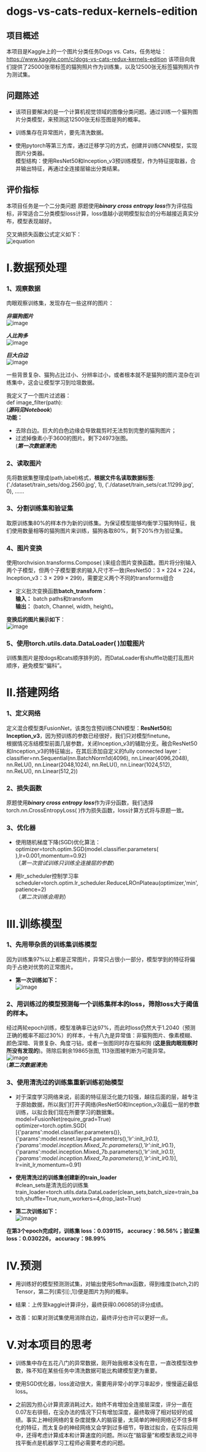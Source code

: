 # dogs-vs-cats-redux-kernels-edition

## 项目概述  

本项目是Kaggle上的一个图片分类任务Dogs vs. Cats，任务地址：https://www.kaggle.com/c/dogs-vs-cats-redux-kernels-edition
该项目向我们提供了25000张带标签的猫狗照片作为训练集，以及12500张无标签猫狗照片作为测试集。  

## 问题陈述 

- 该项目要解决的是一个计算机视觉领域的图像分类问题。通过训练一个猫狗图片分类模型，来预测这12500张无标签图是狗的概率。  

- 训练集存在异常图片，要先清洗数据。  

- 使用pytorch等第三方库，通过迁移学习的方式，创建并训练CNN模型，实现图片分类器。  
模型结构：使用ResNet50和Inception_v3预训练模型，作为特征提取器，合并输出特征，再通过全连接层输出分类结果。  

## 评价指标  

本项目任务是一个二分类问题
原题使用***binary cross entropy loss***作为评估指标，非常适合二分类模型loss计算，loss值越小说明模型拟合的分布越接近真实分布，模型表现越好。  

交叉熵损失函数公式定义如下：  
![equation](picture/equation.svg)
	
# Ⅰ.数据预处理  

### 1、观察数据  
肉眼观察训练集，发现存在一些这样的图片：  

***非猫狗图片***  
![image](picture/dog.4367.jpg)

***人比狗多***  
![image](picture/dog.6725.jpg)

***巨大白边***  
![image](picture/dog.9076.jpg)

一些背景复杂、猫狗占比过小、分辨率过小，或者根本就不是猫狗的图片混杂在训练集中，这会让模型学习到垃圾数据。  

我定义了一个图片过滤器：  
def image_filter(path):  
(***源码见Notebook***)  
**功能：**  
- 去除白边。巨大的白色边缘会导致裁剪时无法剪到完整的猫狗图片；  
- 过滤掉像素小于3600的图片。剩下24973张图。  
(***第一次数据清洗***)

### 2、读取图片  
先将数据集整理成(path,label)格式，**根据文件名读取数据标签**:  
('./dataset/train_sets/dog.2560.jpg', 1), ('./dataset/train_sets/cat.11299.jpg', 0), ……
    
### 3、分割训练集和验证集  
取原训练集80%的样本作为新的训练集。为保证模型能够均衡学习猫狗特征，我们使用数量相等的猫狗图片来训练，猫狗各取80%，剩下20%作为验证集。  
    
### 4、图片变换  
使用torchvision.transforms.Compose( )来组合图片变换函数。图片将分别输入两个子模型，但两个子模型要求的输入尺寸不一致(ResNet50：3 × 224 × 224，Inception_v3：3 × 299 × 299)，需要定义两个不同的transforms组合  

- 定义批次变换函数**batch_transform**：  
**输入：** batch paths和transform  
**输出：** (batch, Channel, width, height)。  

**变换后的图片展示如下**：  
![image](picture/samples.png)  

### 5、使用torch.utils.data.DataLoader( )加载图片  
训练集图片是按dogs和cats顺序排列的，而DataLoader有shuffle功能打乱图片顺序，避免模型“偏科”。  

# Ⅱ.搭建网络  

### 1、定义网络  
定义混合模型类FusionNet，该类包含预训练CNN模型：**ResNet50**和**Inception_v3**，因为预训练的参数已经很好，我们只对模型finetune。  
根据情况冻结模型前面几层参数，关闭Inception_v3的辅助分支。融合ResNet50和Inception_v3的特征输出，在其后添加自定义的fully connected layer：  
classifier=nn.Sequential(nn.BatchNorm1d(4096),
                                      nn.Linear(4096,2048),
                                      nn.ReLU(),
                                      nn.Linear(2048,1024),
                                      nn.ReLU(),
                                      nn.Linear(1024,512),
                                      nn.ReLU(),
                                      nn.Linear(512,2))

### 2、损失函数  
原题使用***binary cross entropy loss***作为评分函数，我们选择torch.nn.CrossEntropyLoss( )作为损失函数，loss计算方式将与原题一致。  

### 3、优化器  
- 使用随机梯度下降(SGD)优化算法：  
optimizer=torch.optim.SGD(model.classifier.parameters( ),lr=0.001,momentum=0.92)  
（*第一次尝试训练只训练全连接层的参数*）  

- 用lr_scheduler控制学习率  
scheduler=torch.optim.lr_scheduler.ReduceLROnPlateau(optimizer,'min',patience=2)  
（*第二次训练会用到*）  

# Ⅲ.训练模型  

### 1、先用带杂质的训练集训练模型  
因为训练集97%以上都是正常图片，异常只占很小一部分，模型学到的特征将偏向于占绝对优势的正常图片。  
- **第一次训练如下：**  
![image](picture/1st_train.png)  

### 2、用训练过的模型预测每一个训练集样本的loss，筛除loss大于阈值的样本。  
经过两轮epoch训练，模型准确率已达97%，而此时loss仍然大于1.2040（预测正确的概率不超过30%）的样本，十有八九是异常值：非猫狗图片、像素模糊、颜色深暗、背景复杂、角度刁钻，或者一张图同时存在猫和狗 (**这是我肉眼观察时所没有发现的**)。筛除后剩余19865张图, 113张图被判断为可能异常。  
![image](picture/outlier6.png)  
(***第二次数据清洗***)

### 3、使用清洗过的训练集重新训练初始模型  
- 对于深度学习网络来说，前面的特征层泛化能力较强，越往后面的层，越专注于原始数据，所以我们打开子网络(ResNet50和Inception_v3)最后一层的参数训练，以拟合我们现在所要学习的数据集。  
model=FusionNet(require_grad=True)  
optimizer=torch.optim.SGD(  
[{'params':model.classifier.parameters()},  
                           {'params':model.resnet.layer4.parameters(),'lr':init_lr*0.1},  
                           {'params':model.inception.Mixed_7c.parameters(),'lr':init_lr*0.1},  
                           {'params':model.inception.Mixed_7b.parameters(),'lr':init_lr*0.1},  
                           {'params':model.inception.Mixed_7a.parameters(),'lr':init_lr*0.1}],  
                          lr=init_lr,momentum=0.91)  
			  
- **使用清洗过的训练集创建新的train_loader**  
#clean_sets是清洗后的训练集
train_loader=torch.utils.data.DataLoader(clean_sets,batch_size=train_batch,shuffle=True,num_workers=4,drop_last=True)
			  
- **第二次训练如下：**  
![image](picture/2nd_train.png)  

**在第3个epoch完成时，训练集 loss：0.039115， accuracy：98.56%；验证集 loss：0.030226， accuracy：98.99%**  

# Ⅳ.预测  

- 用训练好的模型预测测试集，对输出使用Softmax函数，得到维度(batch,2)的Tensor，第二列(索引[:,1])便是图片为狗的概率。  

- 结果：上传至kaggle计算评分，最终获得0.06085的评分成绩。

- 改善：如果对测试集使用消除白边，最终评分也许可以更好一点。
    
# Ⅴ.对本项目的思考  
- 训练集中存在五花八门的异常数据，刚开始我根本没有在意，一直改模型改参数，殊不知在某些任务中清洗数据可能比构建模型更为重要。  

- 使用SGD优化器，loss波动很大，需要用非常小的学习率起步，慢慢逼近最低loss。  

- 之前因为担心计算资源消耗过大，始终不肯增加全连接层深度，评分一直在0.07左右徘徊，在没办法的情况下只有增加深度，最终取得了相对较好的成绩。事实上神经网络的复杂度就像人的脑容量，太简单的神经网络记不住多样化的特征，而太复杂的神经网络又会学到过多细节，导致过拟合，在实际应用中，还得考虑计算成本和计算速度的问题。所以在“脑容量”和模型表现之间寻找平衡点是机器学习工程师必需要考虑的问题。
